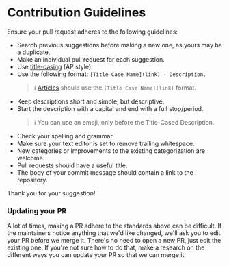 # Contribution Guidelines

Ensure your pull request adheres to the following guidelines:

- Search previous suggestions before making a new one, as yours may be a duplicate.
- Make an individual pull request for each suggestion.
- Use [title-casing](http://titlecapitalization.com) (AP style).
- Use the following format: `[Title Case Name](link) - Description.`
  > :information_source: [Articles](https://github.com/drmacsika/fastapi-django-combo) should use the `[Title Case Name](link)` format.
- Keep descriptions short and simple, but descriptive.
- Start the description with a capital and end with a full stop/period.
  > :information_source: You can use an emoji, only before the Title-Cased Description.
- Check your spelling and grammar.
- Make sure your text editor is set to remove trailing whitespace.
- New categories or improvements to the existing categorization are welcome.
- Pull requests should have a useful title.
- The body of your commit message should contain a link to the repository.

Thank you for your suggestion!

### Updating your PR

A lot of times, making a PR adhere to the standards above can be difficult. If the maintainers notice anything that we'd like changed, we'll ask you to edit your PR before we merge it. There's no need to open a new PR, just edit the existing one. If you're not sure how to do that, make a research on the different ways you can update your PR so that we can merge it.
